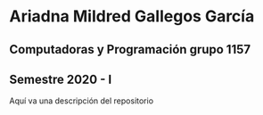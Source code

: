 # Ariadna Mildred Gallegos García
## Computadoras y Programación grupo 1157
## Semestre 2020 - I

Aquí va una descripción del repositorio
